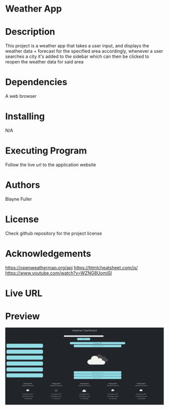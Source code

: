 # Weather App 
# Description
This project is a weather app that takes a user input, and displays the weather data + forecast for the specified area accordingly, whenever a user searches a city it's added to the sidebar which can then be clicked to reopen the weather data for said area
# Dependencies
A web browser
# Installing 
N/A
# Executing Program
Follow the live url to the application website 
# Authors
Blayne Fuller
# License
Check github repository for the project license 
# Acknowledgements
https://openweathermap.org/api
https://htmlcheatsheet.com/js/
https://www.youtube.com/watch?v=WZNG8UomjSI
# Live URL
# Preview
![Demo](./assets/application_demo.png)